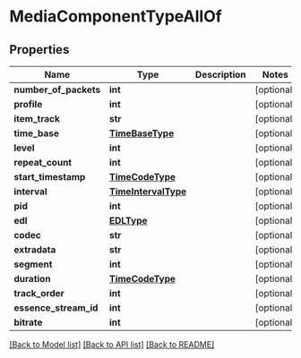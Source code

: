 # MediaComponentTypeAllOf

## Properties
Name | Type | Description | Notes
------------ | ------------- | ------------- | -------------
**number_of_packets** | **int** |  | [optional] 
**profile** | **int** |  | [optional] 
**item_track** | **str** |  | [optional] 
**time_base** | [**TimeBaseType**](TimeBaseType.md) |  | [optional] 
**level** | **int** |  | [optional] 
**repeat_count** | **int** |  | [optional] 
**start_timestamp** | [**TimeCodeType**](TimeCodeType.md) |  | [optional] 
**interval** | [**TimeIntervalType**](TimeIntervalType.md) |  | [optional] 
**pid** | **int** |  | [optional] 
**edl** | [**EDLType**](EDLType.md) |  | [optional] 
**codec** | **str** |  | [optional] 
**extradata** | **str** |  | [optional] 
**segment** | **int** |  | [optional] 
**duration** | [**TimeCodeType**](TimeCodeType.md) |  | [optional] 
**track_order** | **int** |  | [optional] 
**essence_stream_id** | **int** |  | [optional] 
**bitrate** | **int** |  | [optional] 

[[Back to Model list]](../README.md#documentation-for-models) [[Back to API list]](../README.md#documentation-for-api-endpoints) [[Back to README]](../README.md)


